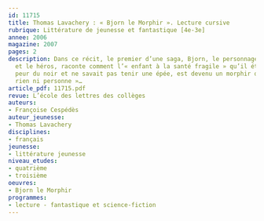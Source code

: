 ```yaml
---
id: 11715
title: Thomas Lavachery : « Bjorn le Morphir ». Lecture cursive
rubrique: Littérature de jeunesse et fantastique [4e-3e]
annee: 2006
magazine: 2007
pages: 2
description: Dans ce récit, le premier d’une saga, Bjorn, le personnage principal
  et le héros, raconte comment l’« enfant à la santé fragile » qu’il était, qui avait
  peur du noir et ne savait pas tenir une épée, est devenu un morphir qui « ne craint
  rien ni personne »…
article_pdf: 11715.pdf
revue: L’école des lettres des collèges
auteurs:
- Françoise Cespédès
auteur_jeunesse:
- Thomas Lavachery
disciplines:
- français
jeunesse:
- littérature jeunesse
niveau_etudes:
- quatrième
- troisième
oeuvres:
- Bjorn le Morphir
programmes:
- lecture - fantastique et science-fiction
---
```

